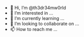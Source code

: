 - 👋 Hi, I’m @th3dr34mw0rld
- 👀 I’m interested in ...
- 🌱 I’m currently learning ...
- 💞️ I’m looking to collaborate on ...
- 📫 How to reach me ...

<!---
th3dr34mw0rld/th3dr34mw0rld is a ✨ special ✨ repository because its `README.md` (this file) appears on your GitHub profile.
You can click the Preview link to take a look at your changes.
--->
